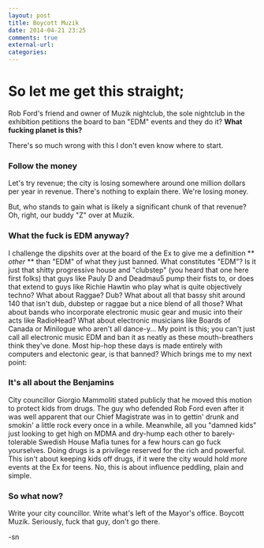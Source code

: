 ```yaml
---
layout: post
title: Boycott Muzik
date: 2014-04-21 23:25
comments: true
external-url:
categories:
---
```


# So let me get this straight; #
Rob Ford's friend and owner of Muzik nightclub, the sole nightclub in the exhibition petitions the board to ban "EDM" events and they do it?  **What fucking planet is this?**

There's so much wrong with this I don't even know where to start.

### Follow the money ###
Let's try revenue; the city is losing somewhere around one million dollars per year in revenue.  There's nothing to explain there.  We're losing money.

But, who stands to gain what is likely a significant chunk of that revenue?  Oh, right, our buddy "Z" over at Muzik.

### What the fuck is EDM anyway? ###
I challenge the dipshits over at the board of the Ex to give me a definition ** *other* ** than "EDM" of what they just banned.  What constitutes "EDM"?  Is it just that shitty progressive house and "clubstep" (you heard that one here first folks) that guys like Pauly D and Deadmau5 pump their fists to, or does that extend to guys like Richie Hawtin who play what is quite objectively techno?  What about Raggae?  Dub?  What about all that bassy shit around 140 that isn't dub,
dubstep or raggae but a nice blend of all those?  What about bands who incorporate electronic music gear and music into their acts like RadioHead?  What about electronic musicians like Boards of Canada or Minilogue who aren't all dance-y...  My point is this; you can't just call all electronic music EDM and ban it as neatly as these mouth-breathers think they've done.  Most hip-hop these days is made entirely with computers and electonic gear, is that banned?  Which brings
me to my next point:

### It's all about the Benjamins  ###

City councillor Giorgio Mammoliti stated publicly that he moved this motion to protect kids from drugs.  The guy who defended Rob Ford even after it was well apparent that our Chief Magistrate was  in to gettin' drunk and smokin' a little rock every once in a while.  Meanwhile, all you "damned kids" just looking to get high on MDMA and dry-hump each other to barely-tolerable Swedish House Mafia tunes for a few hours can go fuck yourselves.  Doing drugs is a privilege reserved for the
rich and powerful.
This isn't about keeping kids off drugs, if it were the city would hold *more* events at the Ex for teens.  No, this is about influence peddling, plain and simple.

### So what now? ###

Write your city councillor.  Write what's left of the Mayor's office.  Boycott Muzik.  Seriously, fuck that guy, don't go there.

-sn
